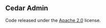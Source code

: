 ## Cedar Admin
 
 
 Code released under the [Apache 2.0](https://github.com/IronSummitMedia/startbootstrap-sb-admin-2/blob/gh-pages/LICENSE) license.

